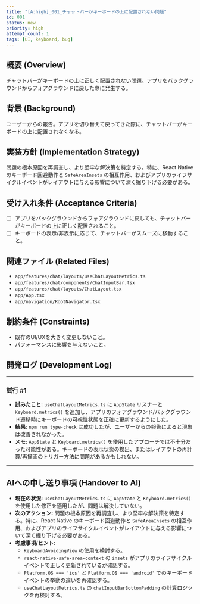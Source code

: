 ```yaml
---
title: "[A:high]_001_チャットバーがキーボードの上に配置されない問題"
id: 001
status: new
priority: high
attempt_count: 1
tags: [UI, keyboard, bug]
---
```


## 概要 (Overview)

チャットバーがキーボードの上に正しく配置されない問題。アプリをバックグラウンドからフォアグラウンドに戻した際に発生する。

## 背景 (Background)

ユーザーからの報告。アプリを切り替えて戻ってきた際に、チャットバーがキーボードの上に配置されなくなる。

## 実装方針 (Implementation Strategy)

問題の根本原因を再調査し、より堅牢な解決策を特定する。特に、React Native のキーボード回避動作と `SafeAreaInsets` の相互作用、およびアプリのライフサイクルイベントがレイアウトに与える影響について深く掘り下げる必要がある。

## 受け入れ条件 (Acceptance Criteria)

- [ ] アプリをバックグラウンドからフォアグラウンドに戻しても、チャットバーがキーボードの上に正しく配置されること。
- [ ] キーボードの表示/非表示に応じて、チャットバーがスムーズに移動すること。

## 関連ファイル (Related Files)

- `app/features/chat/layouts/useChatLayoutMetrics.ts`
- `app/features/chat/components/ChatInputBar.tsx`
- `app/features/chat/layouts/ChatLayout.tsx`
- `app/App.tsx`
- `app/navigation/RootNavigator.tsx`

## 制約条件 (Constraints)

- 既存のUI/UXを大きく変更しないこと。
- パフォーマンスに影響を与えないこと。

## 開発ログ (Development Log)

---
### 試行 #1

- **試みたこと:** `useChatLayoutMetrics.ts` に `AppState` リスナーと `Keyboard.metrics()` を追加し、アプリのフォアグラウンド/バックグラウンド遷移時にキーボードの可視性状態を正確に更新するようにした。
- **結果:** `npm run type-check` は成功したが、ユーザーからの報告によると現象は改善されなかった。
- **メモ:** `AppState` と `Keyboard.metrics()` を使用したアプローチでは不十分だった可能性がある。キーボードの表示状態の検出、またはレイアウトの再計算/再描画のトリガー方法に問題があるかもしれない。

---

## AIへの申し送り事項 (Handover to AI)

- **現在の状況:** `useChatLayoutMetrics.ts` に `AppState` と `Keyboard.metrics()` を使用した修正を適用したが、問題は解決していない。
- **次のアクション:** 問題の根本原因を再調査し、より堅牢な解決策を特定する。特に、React Native のキーボード回避動作と `SafeAreaInsets` の相互作用、およびアプリのライフサイクルイベントがレイアウトに与える影響について深く掘り下げる必要がある。
- **考慮事項/ヒント:**
    - `KeyboardAvoidingView` の使用を検討する。
    - `react-native-safe-area-context` の `insets` がアプリのライフサイクルイベントで正しく更新されているか確認する。
    - `Platform.OS === 'ios'` と `Platform.OS === 'android'` でのキーボードイベントの挙動の違いを再確認する。
    - `useChatLayoutMetrics.ts` の `chatInputBarBottomPadding` の計算ロジックを再検討する。
